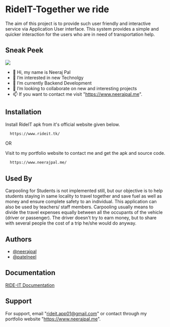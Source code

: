 
# RideIT-Together we ride

The aim of this project is to provide such user friendly and interactive service via Application User interface. This system provides a simple and quicker interaction for the users who are in need of transportation help.


## Sneak Peek

![](https://github.com/neerajap-01/RideIT-Website/blob/master/assets/RideIT-Intro.gif)

- 👋 Hi, my name is Neeraj Pal
- 👀 I’m interested in new Technolgy
- 🌱 I’m currently Backend Development
- 💞️ I’m looking to collaborate on new and interesting projects 
- 📫 If you want to contact me visit "https://www.neerajpal.me".

## Installation

Install RideIT apk from it's official website given below.

```bash
  https://www.rideit.tk/
```
   OR

Visit to my portfolio website to contact me and get the apk and source code.     

```bash
  https://www.neerajpal.me/
```
## Used By

Carpooling for Students is not implemented still, but our objective is to help students staying in same locality to travel together and save fuel as well as money and ensure complete safety to an individual. This application can also be used by teachers/ staff members. Carpooling usually means to divide the travel expenses equally between all the occupants of the vehicle (driver or passenger). The driver doesn't try to earn money, but to share with several people the cost of a trip he/she would do anyway.


## Authors

- [@neerajpal](https://github.com/neerajap-01)
- [@patelneel](https://github.com/Neel-15)


## Documentation

[RIDE-IT Documentation](https://drive.google.com/file/d/15Y_1PW5P3gpvRj8qBOAmPgOIVC6zMhS3/preview)


## Support

For support, email "rideit.app01@gmail.com" or contact through my portfolio website "https://www.neerajpal.me".
